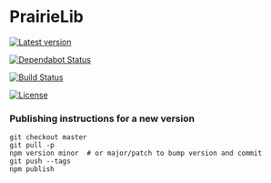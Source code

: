 
# PrairieLib


[![Latest version](https://img.shields.io/github/tag/PrairieLearn/PrairieLib.svg?label=version)](https://github.com/PrairieLearn/PrairieLib)

[![Dependabot Status](https://api.dependabot.com/badges/status?host=github&repo=PrairieLearn/PrairieLib)](https://dependabot.com)


[![Build Status](https://github.com/PrairieLearn/PrairieLib/workflows/main/badge.svg)](https://github.com/PrairieLearn/PrairieLib/actions)


[![License](https://img.shields.io/github/license/PrairieLearn/PrairieLib.svg)](https://github.com/PrairieLearn/PrairieLib/blob/master/LICENSE)


### Publishing instructions for a new version

```
git checkout master
git pull -p
npm version minor  # or major/patch to bump version and commit
git push --tags
npm publish
```
